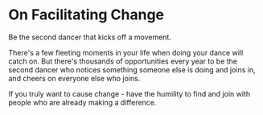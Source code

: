 # On Facilitating Change

Be the second dancer that kicks off a movement.

There's a few fleeting moments in your life when doing your dance will catch on.
But there's thousands of opportunities every year to be the second dancer who notices something someone else is doing and joins in, and cheers on everyone else who joins.

If you truly want to cause change - have the humility to find and join with people who are already making a difference.
